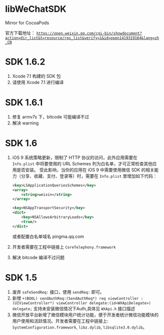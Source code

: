 # libWeChatSDK

Mirror for CocoaPods

官方下载地址：
[`https://open.weixin.qq.com/cgi-bin/showdocument?action=dir_list&t=resource/res_list&verify=1&id=open1419319164&lang=zh_CN`](https://open.weixin.qq.com/cgi-bin/showdocument?action=dir_list&t=resource/res_list&verify=1&id=open1419319164&lang=zh_CN)

# SDK 1.6.2
1. Xcode 7.1 构建的 SDK 包
2. 请使用 Xcode 7.1 进行编译

# SDK 1.6.1
1. 修复 armv7s 下，bitcode 可能编译不过
2. 解决 warning

# SDK 1.6

1. iOS 9 系统策略更新，限制了 HTTP 协议的访问，此外应用需要在 `Info.plist` 中将要使用的 URL Schemes 列为白名单，才可正常检查其他应用是否安装。
受此影响，当你的应用在 iOS 9 中需要使用微信 SDK 的相关能力（分享、收藏、支付、登录等）时，需要在 `Info.plist` 里增加如下代码：

    ```xml
    <key>LSApplicationQueriesSchemes</key>
    <array>
        <string>weixin</string>
    </array>
    
    <key>NSAppTransportSecurity</key>
    <dict>
        <key>NSAllowsArbitraryLoads</key>
        <true/>
    </dict>
    ```
    
    或者配置白名单域名 pingma.qq.com

2. 开发者需要在工程中链接上 `CoreTelephony.framework`
3. 解决 bitcode 编译不过问题

# SDK 1.5

1. 废弃 `safeSendReq:` 接口，使用 `sendReq:` 即可。
2. 新增 `+(BOOL) sendAuthReq:(SendAuthReq*) req viewController : (UIViewController*) viewController delegate:(id<WXApiDelegate>) delegate;`
支持未安装微信情况下Auth,具体见 `WXApi.h` 接口描述
3. 微信开放平台新增了微信模块用户统计功能，便于开发者统计微信功能模块的用户使用和活跃情况。开发者需要在工程中链接上: `SystemConfiguration.framework`, `libz.dylib`, `libsqlite3.0.dylib`。
